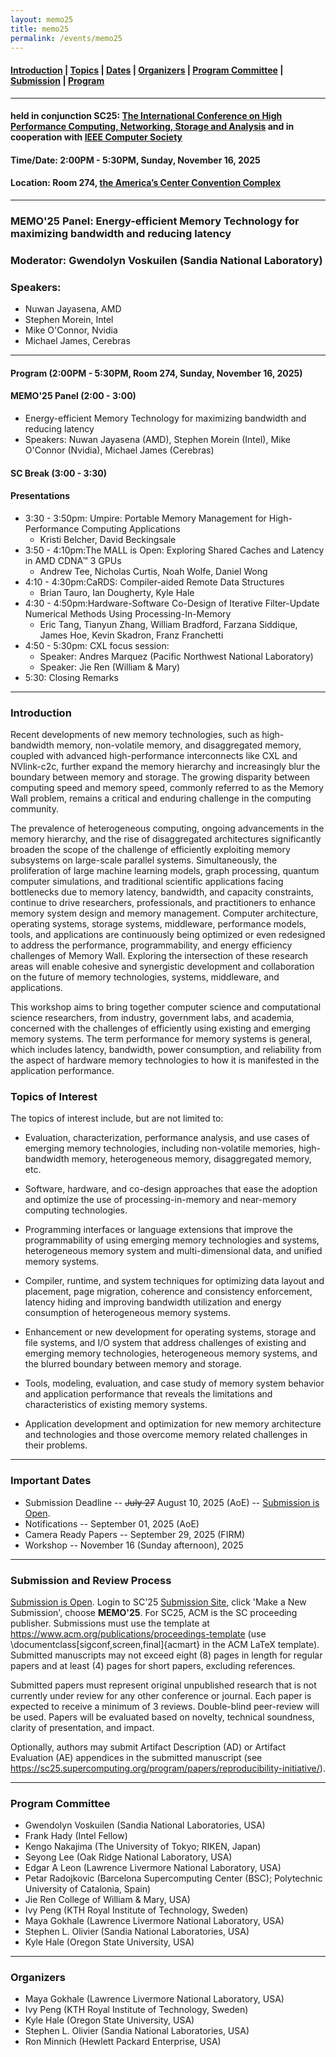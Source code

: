 ```yaml
---
layout: memo25
title: memo25
permalink: /events/memo25
---
```



#### [Introduction](#Intro) | [Topics](#topics) | [Dates](#dates) | [Organizers](#org) | [Program Committee](#pc) | [Submission](#submission) | [Program](#program) 
----

#### held in conjunction SC25: [The International Conference on High Performance Computing, Networking, Storage and Analysis](https://sc25.supercomputing.org/) and in cooperation with [IEEE Computer Society](https://www.computer.org)
#### Time/Date: 2:00PM - 5:30PM, Sunday, November 16, 2025
#### Location: Room 274, [the America’s Center Convention Complex](https://sc25.supercomputing.org/attend/convention-center/)
----
### MEMO'25 Panel: Energy-efficient Memory Technology for maximizing bandwidth and reducing latency
### Moderator: Gwendolyn Voskuilen (Sandia National Laboratory)
### Speakers:
+ Nuwan Jayasena, AMD
+ Stephen Morein, Intel
+ Mike O'Connor, Nvidia
+ Michael James, Cerebras

---

#### <a name="program"></a>Program (2:00PM - 5:30PM, Room 274, Sunday, November 16, 2025)
#### MEMO'25 Panel (2:00 - 3:00)
+ Energy-efficient Memory Technology for maximizing bandwidth and reducing latency
+ Speakers: Nuwan Jayasena (AMD), Stephen Morein (Intel), Mike O'Connor (Nvidia), Michael James (Cerebras)
#### SC Break (3:00 - 3:30)
#### Presentations
+ 3:30 - 3:50pm: Umpire: Portable Memory Management for High-Performance Computing Applications
  + Kristi Belcher, David Beckingsale
+ 3:50 - 4:10pm:The MALL is Open: Exploring Shared Caches and Latency in AMD CDNA™ 3 GPUs
  + Andrew Tee, Nicholas Curtis, Noah Wolfe, Daniel Wong
+ 4:10 - 4:30pm:CaRDS: Compiler-aided Remote Data Structures
  + Brian Tauro, Ian Dougherty, Kyle Hale
+ 4:30 - 4:50pm:Hardware-Software Co-Design of Iterative Filter-Update Numerical Methods Using Processing-In-Memory
  + Eric Tang, Tianyun Zhang, William Bradford, Farzana Siddique, James Hoe, Kevin Skadron, Franz Franchetti
+ 4:50 - 5:30pm: CXL focus session:
  + Speaker: Andres Marquez (Pacific Northwest National Laboratory)
  + Speaker: Jie Ren (William & Mary)
+ 5:30: Closing Remarks

----
### <a name="Intro"></a>Introduction
Recent developments of new memory technologies, such as high-bandwidth memory, non-volatile memory, and disaggregated memory, coupled with advanced high-performance interconnects like CXL and NVlink-c2c, further expand the memory hierarchy and increasingly blur the boundary between memory and storage. The growing disparity between computing speed and memory speed, commonly referred to as the Memory Wall problem, remains a critical and enduring challenge in the computing community. 

The prevalence of heterogeneous computing, ongoing advancements in the memory hierarchy, and the rise of disaggregated architectures significantly broaden the scope of the challenge of efficiently exploiting memory subsystems on large-scale parallel systems. Simultaneously, the proliferation of large machine learning models, graph processing, quantum computer simulations, and traditional scientific applications facing bottlenecks due to memory latency, bandwidth, and capacity constraints, continue to drive researchers, professionals, and practitioners to enhance memory system design and memory management. Computer architecture, operating systems, storage systems, middleware, performance models, tools, and applications are continuously being optimized or even redesigned to address the performance, programmability, and energy efficiency challenges of Memory Wall. Exploring the intersection of these research areas will enable cohesive and synergistic development and collaboration on the future of memory technologies, systems, middleware, and applications. 

This workshop aims to bring together computer science and computational science researchers, from industry, government labs, and academia, concerned with the challenges of efficiently using existing and emerging memory systems. The term performance for memory systems is general, which includes latency, bandwidth, power consumption, and reliability from the aspect of hardware memory technologies to how it is manifested in the application performance.

### <a name="topics"></a>Topics of Interest 
The topics of interest include, but are not limited to:

+ Evaluation, characterization, performance analysis, and use cases of emerging memory technologies, including non-volatile memories, high-bandwidth memory, heterogeneous memory, disaggregated memory, etc.

+ Software, hardware, and co-design approaches that ease the adoption and optimize the use of processing-in-memory and near-memory computing technologies.

+ Programming interfaces or language extensions that improve the programmability of using emerging memory technologies and systems, heterogeneous memory system and multi-dimensional data, and unified memory systems.

+ Compiler, runtime, and system techniques for optimizing data layout and placement, page migration, coherence and consistency enforcement, latency hiding and improving bandwidth utilization and energy consumption of heterogeneous memory systems.

+ Enhancement or new development for operating systems, storage and file systems, and I/O system that address challenges of existing and emerging memory technologies, heterogeneous memory systems, and the blurred boundary between memory and storage.

+ Tools, modeling, evaluation, and case study of memory system behavior and application performance that reveals the limitations and characteristics of existing memory systems.

+ Application development and optimization for new memory architecture and technologies and those overcome memory related challenges in their problems.

----
### <a name="dates"></a>Important Dates
 + Submission Deadline -- ~~July 27~~ August 10, 2025 (AoE) -- [Submission is Open](https://submissions.supercomputing.org). 
 + Notifications -- September 01, 2025 (AoE)
 + Camera Ready Papers -- September 29, 2025 (FIRM)
 + Workshop -- November 16 (Sunday afternoon), 2025

---

### <a name="submission"></a>Submission and Review Process
[Submission is Open](https://submissions.supercomputing.org). Login to SC'25 [Submission Site](https://submissions.supercomputing.org), click 'Make a New Submission', choose **MEMO'25**. For SC25, ACM is the SC proceeding publisher. Submissions must use the template at https://www.acm.org/publications/proceedings-template (use \documentclass[sigconf,screen,final]{acmart} in the ACM LaTeX template). Submitted manuscripts may not exceed eight (8) pages in length for regular papers and at least (4) pages for short papers, excluding references.

Submitted papers must represent original unpublished research that is not currently under review for any other conference or journal. Each paper is expected to receive a minimum of 3 reviews. Double-blind peer-review will be used. Papers will be evaluated based on novelty, technical soundness, clarity of presentation, and impact.

Optionally, authors may submit Artifact Description (AD) or Artifact Evaluation (AE) appendices in the submitted manuscript (see https://sc25.supercomputing.org/program/papers/reproducibility-initiative/).
 
---

### <a name="pc"></a>Program Committee
+ Gwendolyn Voskuilen (Sandia National Laboratories, USA)
+ Frank Hady (Intel Fellow)
+ Kengo Nakajima (The University of Tokyo; RIKEN, Japan)
+ Seyong Lee (Oak Ridge National Laboratory, USA)
+ Edgar A Leon (Lawrence Livermore National Laboratory, USA)
+ Petar Radojkovic (Barcelona Supercomputing Center (BSC); Polytechnic University of Catalonia, Spain)
+ Jie Ren College of William & Mary, USA)
+ Ivy Peng (KTH Royal Institute of Technology, Sweden)
+ Maya Gokhale (Lawrence Livermore National Laboratory, USA)
+ Stephen L. Olivier (Sandia National Laboratories, USA)
+ Kyle Hale (Oregon State University, USA)

---
### <a name="org"></a>Organizers
 + Maya Gokhale (Lawrence Livermore National Laboratory, USA)
 + Ivy Peng (KTH Royal Institute of Technology, Sweden)
 + Kyle Hale (Oregon State University, USA)
 + Stephen L. Olivier (Sandia National Laboratories, USA)
 + Ron Minnich (Hewlett Packard Enterprise, USA)
 






